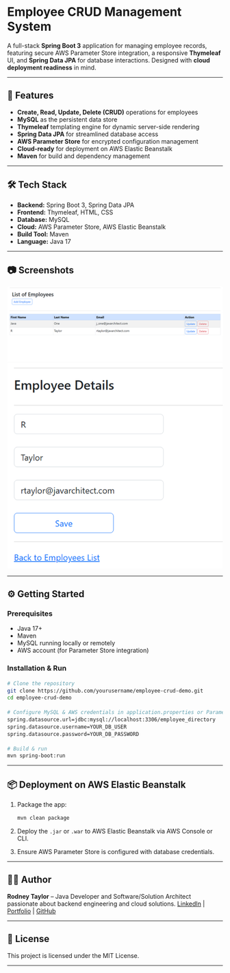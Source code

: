 # Employee CRUD Management System

A full-stack **Spring Boot 3** application for managing employee records, featuring secure AWS Parameter Store integration, a responsive **Thymeleaf** UI, and **Spring Data JPA** for database interactions. Designed with **cloud deployment readiness** in mind.

---

## 🚀 Features

* **Create, Read, Update, Delete (CRUD)** operations for employees
* **MySQL** as the persistent data store
* **Thymeleaf** templating engine for dynamic server-side rendering
* **Spring Data JPA** for streamlined database access
* **AWS Parameter Store** for encrypted configuration management
* **Cloud-ready** for deployment on AWS Elastic Beanstalk
* **Maven** for build and dependency management

---

## 🛠 Tech Stack

* **Backend:** Spring Boot 3, Spring Data JPA
* **Frontend:** Thymeleaf, HTML, CSS
* **Database:** MySQL
* **Cloud:** AWS Parameter Store, AWS Elastic Beanstalk
* **Build Tool:** Maven
* **Language:** Java 17

---

## 📷 Screenshots

![list_of_employees](./assets/list_of_employees.png)
![employee_details](./assets/employee_details.png)

---

## ⚙️ Getting Started

### Prerequisites

* Java 17+
* Maven
* MySQL running locally or remotely
* AWS account (for Parameter Store integration)

### Installation & Run

```bash
# Clone the repository
git clone https://github.com/yourusername/employee-crud-demo.git
cd employee-crud-demo

# Configure MySQL & AWS credentials in application.properties or Parameter Store
spring.datasource.url=jdbc:mysql://localhost:3306/employee_directory
spring.datasource.username=YOUR_DB_USER
spring.datasource.password=YOUR_DB_PASSWORD

# Build & run
mvn spring-boot:run
```

---

## 📦 Deployment on AWS Elastic Beanstalk

1. Package the app:

   ```bash
   mvn clean package
   ```
2. Deploy the `.jar` or `.war` to AWS Elastic Beanstalk via AWS Console or CLI.
3. Ensure AWS Parameter Store is configured with database credentials.

---

## 👨‍💻 Author

**Rodney Taylor** – Java Developer and Software/Solution Architect passionate about backend engineering and cloud solutions.
[LinkedIn](https://www.linkedin.com/in/rodney-taylor-uk) | [Portfolio](https://www.javarchitect.com) | [GitHub](https://github.com/rtaylor02)

---

## 📄 License

This project is licensed under the MIT License.

---
